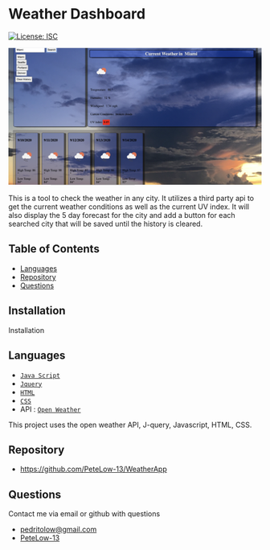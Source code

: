 # Weather Dashboard
[![License: ISC](https://img.shields.io/badge/License-ISC-green.svg)](https://opensource.org/licenses/ISC)

![Image](./Assets/weatherdashboard.png)

This is a tool to check the weather in any city. It utilizes a third party api to get the current weather conditions as well as the current UV index. It will also display the 5 day forecast for the city and add a button for each searched city that will be saved until the history is cleared.  
## Table of Contents
- [Languages](#languages)
- [Repository](#repository)
- [Questions](#questions)
## Installation

Installation
## Languages
- [`Java Script`](https://www.javascript.com/)
- [`Jquery`](https://jquery.com/)
- [`HTML`](https://developer.mozilla.org/en-US/docs/Learn/Getting_started_with_the_web/HTML_basics)
- [`CSS`](https://en.wikipedia.org/wiki/CSS)
- API : [`Open Weather`](https://openweathermap.org/api)

This project uses the open weather API, J-query, Javascript, HTML, CSS.



## Repository
- https://github.com/PeteLow-13/WeatherApp
## Questions

Contact me via email or github with questions
- pedritolow@gmail.com
- [PeteLow-13](http://github.com/PeteLow-13)